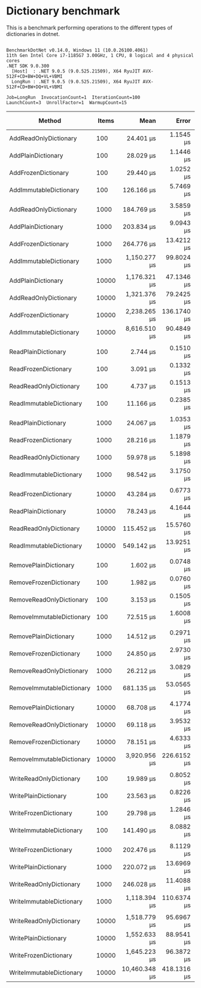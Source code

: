 # Dictionary benchmark

This is a benchmark performing operations to the different types of dictionaries in dotnet.

```

BenchmarkDotNet v0.14.0, Windows 11 (10.0.26100.4061)
11th Gen Intel Core i7-1185G7 3.00GHz, 1 CPU, 8 logical and 4 physical cores
.NET SDK 9.0.300
  [Host]  : .NET 9.0.5 (9.0.525.21509), X64 RyuJIT AVX-512F+CD+BW+DQ+VL+VBMI
  LongRun : .NET 9.0.5 (9.0.525.21509), X64 RyuJIT AVX-512F+CD+BW+DQ+VL+VBMI

Job=LongRun  InvocationCount=1  IterationCount=100  
LaunchCount=3  UnrollFactor=1  WarmupCount=15  

```
| Method                    | Items | Mean          | Error       | StdDev        | StdErr      | Min          | Max           | P95           | Op/s       | Ratio | Gen0      | Gen1      | Allocated  | Alloc Ratio |
|-------------------------- |------ |--------------:|------------:|--------------:|------------:|-------------:|--------------:|--------------:|-----------:|------:|----------:|----------:|-----------:|------------:|
| AddReadOnlyDictionary     | 100   |     24.401 μs |   1.1545 μs |     5.9656 μs |   0.3473 μs |    17.000 μs |     41.100 μs |     34.200 μs |  40,982.75 |  0.91 |         - |         - |    17024 B |        1.00 |
| AddPlainDictionary        | 100   |     28.029 μs |   1.1446 μs |     5.7905 μs |   0.3442 μs |    18.800 μs |     40.100 μs |     36.780 μs |  35,676.92 |  1.05 |         - |         - |    16984 B |        1.00 |
| AddFrozenDictionary       | 100   |     29.440 μs |   1.0252 μs |     5.0920 μs |   0.3082 μs |    23.300 μs |     44.800 μs |     40.600 μs |  33,967.90 |  1.10 |         - |         - |    26160 B |        1.54 |
| AddImmutableDictionary    | 100   |    126.166 μs |   5.7469 μs |    28.3291 μs |   1.7273 μs |   101.800 μs |    236.300 μs |    184.580 μs |   7,926.05 |  4.70 |         - |         - |    69432 B |        4.09 |
|                           |       |               |             |               |             |              |               |               |            |       |           |           |            |             |
| AddReadOnlyDictionary     | 1000  |    184.769 μs |   3.5859 μs |    17.4739 μs |   1.0775 μs |   149.700 μs |    251.600 μs |    221.310 μs |   5,412.17 |  0.95 |         - |         - |   162056 B |        1.00 |
| AddPlainDictionary        | 1000  |    203.834 μs |   9.0943 μs |    46.3376 μs |   2.7352 μs |   147.500 μs |    344.900 μs |    290.780 μs |   4,905.94 |  1.05 |         - |         - |   162016 B |        1.00 |
| AddFrozenDictionary       | 1000  |    264.776 μs |  13.4212 μs |    69.8286 μs |   4.0383 μs |   194.150 μs |    447.600 μs |    390.970 μs |   3,776.78 |  1.36 |         - |         - |   250248 B |        1.54 |
| AddImmutableDictionary    | 1000  |  1,150.277 μs |  99.8024 μs |   508.5192 μs |  30.0169 μs |   529.900 μs |  2,863.900 μs |  2,373.670 μs |     869.36 |  5.91 |         - |         - |   902008 B |        5.57 |
|                           |       |               |             |               |             |              |               |               |            |       |           |           |            |             |
| AddPlainDictionary        | 10000 |  1,176.321 μs |  47.1346 μs |   236.2873 μs |  14.1716 μs |   935.300 μs |  2,011.000 μs |  1,677.180 μs |     850.11 |  1.03 |         - |         - |  1549336 B |        1.00 |
| AddReadOnlyDictionary     | 10000 |  1,321.376 μs |  79.2425 μs |   397.9748 μs |  23.8261 μs |   936.100 μs |  2,475.900 μs |  2,175.280 μs |     756.79 |  1.16 |         - |         - |  1549376 B |        1.00 |
| AddFrozenDictionary       | 10000 |  2,238.265 μs | 136.1740 μs |   693.8423 μs |  40.9562 μs | 1,343.100 μs |  4,507.550 μs |  3,565.150 μs |     446.77 |  1.97 |         - |         - |  2458144 B |        1.59 |
| AddImmutableDictionary    | 10000 |  8,616.510 μs |  90.4849 μs |   446.8868 μs |  27.1967 μs | 7,961.200 μs | 10,042.100 μs |  9,514.625 μs |     116.06 |  7.57 | 1000.0000 | 1000.0000 | 11191000 B |        7.22 |
|                           |       |               |             |               |             |              |               |               |            |       |           |           |            |             |
| ReadPlainDictionary       | 100   |      2.744 μs |   0.1510 μs |     0.7870 μs |   0.0454 μs |     1.550 μs |      5.100 μs |      4.000 μs | 364,431.49 |  1.09 |         - |         - |      736 B |        1.00 |
| ReadFrozenDictionary      | 100   |      3.091 μs |   0.1332 μs |     0.6918 μs |   0.0401 μs |     1.700 μs |      4.700 μs |      4.200 μs | 323,491.10 |  1.23 |         - |         - |      736 B |        1.00 |
| ReadReadOnlyDictionary    | 100   |      4.737 μs |   0.1513 μs |     0.7803 μs |   0.0455 μs |     2.300 μs |      6.900 μs |      6.017 μs | 211,100.74 |  1.88 |         - |         - |      736 B |        1.00 |
| ReadImmutableDictionary   | 100   |     11.166 μs |   0.2385 μs |     1.2322 μs |   0.0717 μs |     8.200 μs |     13.800 μs |     12.900 μs |  89,556.77 |  4.44 |         - |         - |      736 B |        1.00 |
|                           |       |               |             |               |             |              |               |               |            |       |           |           |            |             |
| ReadPlainDictionary       | 1000  |     24.067 μs |   1.0353 μs |     5.1132 μs |   0.3112 μs |    15.400 μs |     36.800 μs |     32.110 μs |  41,550.61 |  1.05 |         - |         - |      736 B |        1.00 |
| ReadFrozenDictionary      | 1000  |     28.216 μs |   1.1879 μs |     5.8556 μs |   0.3570 μs |    14.600 μs |     43.900 μs |     36.760 μs |  35,440.90 |  1.23 |         - |         - |      736 B |        1.00 |
| ReadReadOnlyDictionary    | 1000  |     59.978 μs |   5.1898 μs |    27.0018 μs |   1.5616 μs |    21.100 μs |    131.500 μs |    106.870 μs |  16,672.89 |  2.61 |         - |         - |      736 B |        1.00 |
| ReadImmutableDictionary   | 1000  |     98.542 μs |   3.1750 μs |    15.5617 μs |   0.9541 μs |    55.950 μs |    150.750 μs |    119.875 μs |  10,147.95 |  4.29 |         - |         - |      736 B |        1.00 |
|                           |       |               |             |               |             |              |               |               |            |       |           |           |            |             |
| ReadFrozenDictionary      | 10000 |     43.284 μs |   0.6773 μs |     3.3133 μs |   0.2035 μs |    35.600 μs |     58.500 μs |     48.590 μs |  23,103.14 |  0.59 |         - |         - |      736 B |        1.64 |
| ReadPlainDictionary       | 10000 |     78.243 μs |   4.1644 μs |    19.5288 μs |   1.2502 μs |    49.800 μs |    151.100 μs |    113.085 μs |  12,780.76 |  1.06 |         - |         - |      448 B |        1.00 |
| ReadReadOnlyDictionary    | 10000 |    115.452 μs |  15.5760 μs |    77.6515 μs |   4.6826 μs |    67.100 μs |    445.800 μs |    352.740 μs |   8,661.58 |  1.56 |         - |         - |      736 B |        1.64 |
| ReadImmutableDictionary   | 10000 |    549.142 μs |  13.9251 μs |    70.4452 μs |   4.1875 μs |   476.800 μs |    830.950 μs |    699.040 μs |   1,821.02 |  7.43 |         - |         - |      736 B |        1.64 |
|                           |       |               |             |               |             |              |               |               |            |       |           |           |            |             |
| RemovePlainDictionary     | 100   |      1.602 μs |   0.0748 μs |     0.3878 μs |   0.0225 μs |     1.050 μs |      2.950 μs |      2.200 μs | 624,408.70 |  1.05 |         - |         - |      736 B |        1.00 |
| RemoveFrozenDictionary    | 100   |      1.982 μs |   0.0760 μs |     0.3906 μs |   0.0229 μs |     1.350 μs |      3.300 μs |      2.600 μs | 504,492.05 |  1.31 |         - |         - |      736 B |        1.00 |
| RemoveReadOnlyDictionary  | 100   |      3.153 μs |   0.1505 μs |     0.7832 μs |   0.0453 μs |     2.100 μs |      5.700 μs |      4.800 μs | 317,157.25 |  2.08 |         - |         - |      776 B |        1.05 |
| RemoveImmutableDictionary | 100   |     72.515 μs |   1.6008 μs |     8.1131 μs |   0.4814 μs |    51.500 μs |     91.800 μs |     83.370 μs |  13,790.16 | 47.75 |         - |         - |    29848 B |       40.55 |
|                           |       |               |             |               |             |              |               |               |            |       |           |           |            |             |
| RemovePlainDictionary     | 1000  |     14.512 μs |   0.2971 μs |     1.4839 μs |   0.0893 μs |    12.100 μs |     20.000 μs |     17.025 μs |  68,908.70 |  1.01 |         - |         - |      736 B |        1.00 |
| RemoveFrozenDictionary    | 1000  |     24.850 μs |   2.9730 μs |    14.9584 μs |   0.8939 μs |    13.350 μs |     72.400 μs |     63.660 μs |  40,240.87 |  1.73 |         - |         - |      736 B |        1.00 |
| RemoveReadOnlyDictionary  | 1000  |     26.212 μs |   3.0829 μs |    15.2545 μs |   0.9266 μs |    15.000 μs |     86.700 μs |     71.150 μs |  38,150.74 |  1.82 |         - |         - |      776 B |        1.05 |
| RemoveImmutableDictionary | 1000  |    681.135 μs |  53.0565 μs |   268.8905 μs |  15.9557 μs |   219.400 μs |  1,437.100 μs |  1,108.850 μs |   1,468.14 | 47.40 |         - |         - |   443704 B |      602.86 |
|                           |       |               |             |               |             |              |               |               |            |       |           |           |            |             |
| RemovePlainDictionary     | 10000 |     68.708 μs |   4.1774 μs |    21.1331 μs |   1.2562 μs |    40.500 μs |    143.300 μs |    111.570 μs |  14,554.39 |  1.08 |         - |         - |      736 B |        1.00 |
| RemoveReadOnlyDictionary  | 10000 |     69.118 μs |   3.9532 μs |    19.9989 μs |   1.1888 μs |    41.100 μs |    127.450 μs |    110.675 μs |  14,467.97 |  1.09 |         - |         - |      104 B |        0.14 |
| RemoveFrozenDictionary    | 10000 |     78.151 μs |   4.6333 μs |    23.7334 μs |   1.3937 μs |    50.800 μs |    170.600 μs |    118.265 μs |  12,795.74 |  1.23 |         - |         - |      736 B |        1.00 |
| RemoveImmutableDictionary | 10000 |  3,920.956 μs | 226.6152 μs | 1,156.7155 μs |  68.1601 μs | 2,774.300 μs |  7,229.700 μs |  6,115.445 μs |     255.04 | 61.62 |         - |         - |  6004152 B |    8,157.82 |
|                           |       |               |             |               |             |              |               |               |            |       |           |           |            |             |
| WriteReadOnlyDictionary   | 100   |     19.989 μs |   0.8052 μs |     3.9387 μs |   0.2420 μs |    16.300 μs |     34.800 μs |     29.560 μs |  50,027.37 |  0.88 |         - |         - |    10376 B |        1.03 |
| WritePlainDictionary      | 100   |     23.563 μs |   0.8226 μs |     4.2434 μs |   0.2475 μs |    16.400 μs |     36.100 μs |     29.900 μs |  42,440.17 |  1.04 |         - |         - |    10048 B |        1.00 |
| WriteFrozenDictionary     | 100   |     29.798 μs |   1.2846 μs |     6.6035 μs |   0.3864 μs |    20.900 μs |     48.400 μs |     41.500 μs |  33,558.98 |  1.31 |         - |         - |    15200 B |        1.51 |
| WriteImmutableDictionary  | 100   |    141.490 μs |   8.0882 μs |    41.0644 μs |   2.4324 μs |    95.100 μs |    244.700 μs |    207.140 μs |   7,067.65 |  6.22 |         - |         - |    51456 B |        5.12 |
|                           |       |               |             |               |             |              |               |               |            |       |           |           |            |             |
| WriteFrozenDictionary     | 1000  |    202.476 μs |   8.1129 μs |    39.3796 μs |   2.4375 μs |   166.800 μs |    342.900 μs |    299.200 μs |   4,938.86 |  1.01 |         - |         - |   143552 B |        1.49 |
| WritePlainDictionary      | 1000  |    220.072 μs |  13.6969 μs |    70.2842 μs |   4.1201 μs |   121.600 μs |    426.100 μs |    342.200 μs |   4,543.97 |  1.10 |         - |         - |    96448 B |        1.00 |
| WriteReadOnlyDictionary   | 1000  |    246.028 μs |  11.4088 μs |    59.2573 μs |   3.4327 μs |   123.200 μs |    421.600 μs |    340.750 μs |   4,064.58 |  1.23 |         - |         - |    96776 B |        1.00 |
| WriteImmutableDictionary  | 1000  |  1,118.394 μs | 110.6374 μs |   573.6652 μs |  33.2874 μs |   522.000 μs |  3,614.700 μs |  2,351.860 μs |     894.14 |  5.58 |         - |         - |   711616 B |        7.38 |
|                           |       |               |             |               |             |              |               |               |            |       |           |           |            |             |
| WriteReadOnlyDictionary   | 10000 |  1,518.779 μs |  95.6967 μs |   492.7756 μs |  28.7883 μs |   853.200 μs |  2,848.500 μs |  2,183.690 μs |     658.42 |  1.08 |         - |         - |   960440 B |        1.00 |
| WritePlainDictionary      | 10000 |  1,552.633 μs |  88.9541 μs |   459.6484 μs |  26.7618 μs |   870.700 μs |  2,855.600 μs |  2,109.000 μs |     644.07 |  1.11 |         - |         - |   960400 B |        1.00 |
| WriteFrozenDictionary     | 10000 |  1,645.223 μs |  96.3872 μs |   490.2437 μs |  28.9887 μs | 1,091.000 μs |  3,597.000 μs |  2,735.400 μs |     607.82 |  1.17 |         - |         - |  1409072 B |        1.47 |
| WriteImmutableDictionary  | 10000 | 10,460.348 μs | 418.1316 μs | 2,126.6971 μs | 125.7542 μs | 7,435.750 μs | 17,028.200 μs | 14,751.700 μs |      95.60 |  7.45 | 1000.0000 | 1000.0000 |  9273120 B |        9.66 |
